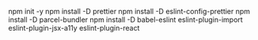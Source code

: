 npm init -y
npm install -D prettier
npm install -D eslint-config-prettier
npm install -D parcel-bundler
npm install -D babel-eslint eslint-plugin-import eslint-plugin-jsx-a11y eslint-plugin-react
